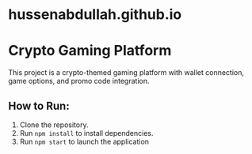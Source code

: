# hussenabdullah.github.io
# Crypto Gaming Platform
This project is a crypto-themed gaming platform with wallet connection, game options, and promo code integration.

## How to Run:
1. Clone the repository.  
2. Run `npm install` to install dependencies.  
3. Run `npm start` to launch the application
